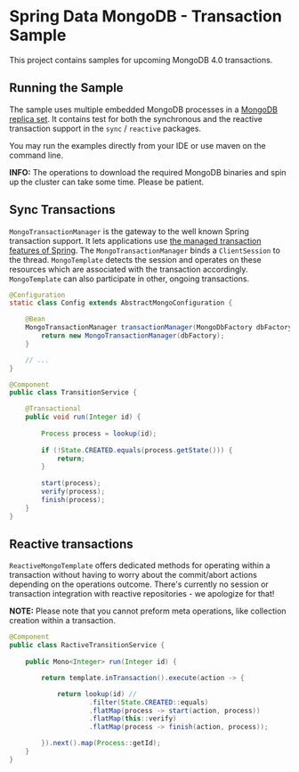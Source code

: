 # Spring Data MongoDB - Transaction Sample

This project contains samples for upcoming MongoDB 4.0 transactions.

## Running the Sample

The sample uses multiple embedded MongoDB processes in a [MongoDB replica set](https://docs.mongodb.com/manual/replication/).
It contains test for both the synchronous and the reactive transaction support in the `sync` / `reactive` packages.   

You may run the examples directly from your IDE or use maven on the command line.

**INFO:** The operations to download the required MongoDB binaries and spin up the cluster can take some time. Please 
be patient. 

## Sync Transactions

`MongoTransactionManager` is the gateway to the well known Spring transaction support. It lets applications use 
[the managed transaction features of Spring](https://docs.spring.io/spring/docs/{springVersion}/spring-framework-reference/html/transaction.html).
The `MongoTransactionManager` binds a `ClientSession` to the thread. `MongoTemplate` detects the session and operates
on these resources which are associated with the transaction accordingly. `MongoTemplate` can also participate in 
other, ongoing transactions.

```java
@Configuration
static class Config extends AbstractMongoConfiguration {

	@Bean
	MongoTransactionManager transactionManager(MongoDbFactory dbFactory) {
		return new MongoTransactionManager(dbFactory);
	}

	// ...
}

@Component
public class TransitionService {

    @Transactional
    public void run(Integer id) {
    
    	Process process = lookup(id);
    
    	if (!State.CREATED.equals(process.getState())) {
    		return;
    	}
    
    	start(process);
    	verify(process);
    	finish(process);
    }
}
```

## Reactive transactions

`ReactiveMongoTemplate` offers dedicated methods for operating within a transaction without having to worry about the
commit/abort actions depending on the operations outcome. There's currently no session or transaction integration 
with reactive repositories - we apologize for that!

**NOTE:** Please note that you cannot preform meta operations, like collection creation within a transaction.

```java
@Component
public class RactiveTransitionService {
	
    public Mono<Integer> run(Integer id) {

		return template.inTransaction().execute(action -> {

			return lookup(id) //
			        .filter(State.CREATED::equals)
			        .flatMap(process -> start(action, process))
			        .flatMap(this::verify)
			        .flatMap(process -> finish(action, process));

		}).next().map(Process::getId);
	}
}
```